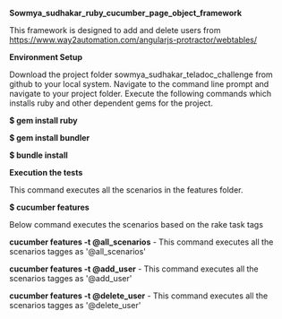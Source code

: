 **Sowmya_sudhakar_ruby_cucumber_page_object_framework**

This framework is designed to add and delete users from https://www.way2automation.com/angularjs-protractor/webtables/

**Environment Setup**

Download the project folder sowmya_sudhakar_teladoc_challenge from github to your local system.
Navigate to the command line prompt and navigate to your project folder.
Execute the following commands which installs ruby and other dependent gems for the project.

**$ gem install ruby**

**$ gem install bundler**

**$ bundle install** 

**Execution the tests**

This command executes all the scenarios in the features folder.

**$ cucumber features**

Below command executes the scenarios based on the rake task tags

**cucumber features -t @all_scenarios**  - This command executes all the scenarios tagges as '@all_scenarios'

**cucumber features -t @add_user**  - This command executes all the scenarios tagges as '@add_user'

**cucumber features -t @delete_user**  - This command executes all the scenarios tagges as '@delete_user'

